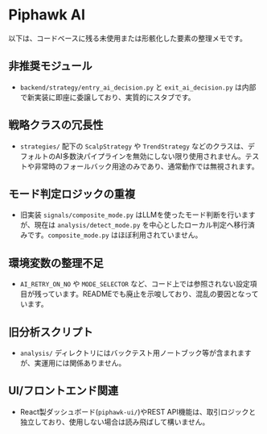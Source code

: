# Piphawk AI 

以下は、コードベースに残る未使用または形骸化した要素の整理メモです。

## 非推奨モジュール
- `backend/strategy/entry_ai_decision.py` と `exit_ai_decision.py` は内部で新実装に即座に委譲しており、実質的にスタブです。

## 戦略クラスの冗長性
- `strategies/` 配下の `ScalpStrategy` や `TrendStrategy` などのクラスは、デフォルトのAI多数決パイプラインを無効にしない限り使用されません。テストや非常時のフォールバック用途のみであり、通常動作では無視されます。

## モード判定ロジックの重複
- 旧実装 `signals/composite_mode.py` はLLMを使ったモード判断を行いますが、現在は `analysis/detect_mode.py` を中心としたローカル判定へ移行済みです。`composite_mode.py` はほぼ利用されていません。

## 環境変数の整理不足
- `AI_RETRY_ON_NO` や `MODE_SELECTOR` など、コード上では参照されない設定項目が残っています。READMEでも廃止を示唆しており、混乱の要因となっています。

## 旧分析スクリプト
- `analysis/` ディレクトリにはバックテスト用ノートブック等が含まれますが、実運用には関係ありません。

## UI/フロントエンド関連
- React製ダッシュボード(`piphawk-ui/`)やREST API機能は、取引ロジックと独立しており、使用しない場合は読み飛ばして構いません。

